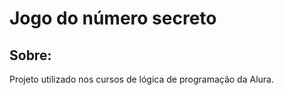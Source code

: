 <h1>Jogo do número secreto</h1>
<h2>Sobre:</h2>
<p>Projeto utilizado nos cursos de lógica de programação da Alura.</p>
